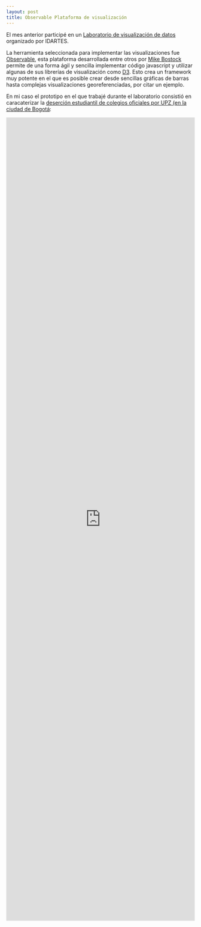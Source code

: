 ```yaml
---
layout: post
title: Observable Plataforma de visualización
---
```


El mes anterior participé en un [Laboratorio de visualización de datos](https://idartes.gov.co/es/noticias/laboratorio-virtual-visualizacion-datos-artefuncional) organizado por IDARTES.

La herramienta seleccionada para implementar las visualizaciones fue [Observable](https://observablehq.com/), esta plataforma desarrollada entre otros por [Mike Bostock](https://en.wikipedia.org/wiki/Mike_Bostock) permite de una forma ágil y sencilla implementar código javascript y utilizar algunas de sus librerías de visualización como [D3](https://en.wikipedia.org/wiki/D3.js). Esto crea un framework muy potente en el que es posible crear desde sencillas gráficas de barras hasta complejas visualizaciones georeferenciadas, por citar un ejemplo.

En mi caso el prototipo en el que trabajé durante el laboratorio consistió en caracaterizar la [deserción estudiantil de colegios oficiales por UPZ (en la ciudad de Bogotá](https://observablehq.com/@daniels13ca/desercion-estudiantil-en-colegios-oficiales-de-bogota):

<iframe width="100%" height="2138" frameborder="0"
  src="https://observablehq.com/embed/@daniels13ca/desercion-estudiantil-en-colegios-oficiales-de-bogota?cell=viewof+slider&cell=canvas&cell=hombres&cell=mujeres"></iframe>







